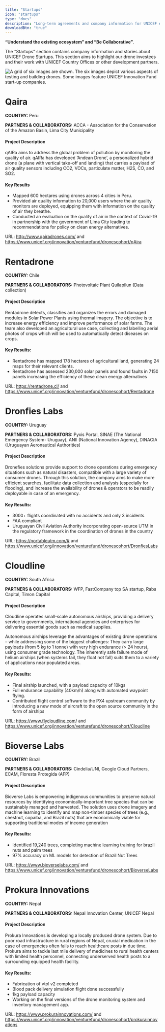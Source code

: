 ```yaml
---
title: "Startups"
icon: "startups"
type: "docs"
description: "Long-term agreements and company information for UNICEF drone companies or other entities implementing DPG solutions."
downloadBtn: "true"
---
```


**“Understand the existing ecosystem” and “Be Collaborative”**.

The “Startups” section contains company information and stories about UNICEF Drone Startups.
This section aims to highlight our drone investees and their work with UNICEF Country Offices or other development partners.

![A grid of six images are shown. The six images depict various aspects of testing and building drones. Some images feature UNICEF Innovation Fund start-up companies.](/drone-4sdgtoolkit/startups/grid-test.png)

# Qaira

**COUNTRY:** Peru 

**PARTNERS & COLLABORATORS:** ACCA - Association for the Conservation of the Amazon Basin, Lima City Municipality

#### Project Description 
qAIRa aims to address the global problem of pollution by monitoring the quality of air. qAIRa has developed ‘Andean Drone’, a personalized hybrid drone (a plane with vertical take-off and landing) that carries a payload of air quality sensors including CO2, VOCs, particulate matter, H2S, CO, and SO2.  

#### Key Results
- Mapped 600 hectares using drones across 4 cities in Peru.
- Provided air quality information to 20,000 users where the air quality monitors are deployed, equipping them with information on the quality of air they breathe.
- Conducted an evaluation on the quality of air in the context of Covid-19 in partnership with the government of Lima City leading to recommendations for policy on clean energy alternatives.

URL: http://www.qairadrones.com/  and https://www.unicef.org/innovation/venturefund/dronescohort/qAira 


# Rentadrone

**COUNTRY:** Chile 

**PARTNERS & COLLABORATORS:** Photovoltaic Plant Quilapilun (Data collection)

#### Project Description  
Rentadrone detects, classifies and organizes the errors and damaged modules in Solar Power Plants using thermal imagery. The objective is to increase energy efficiency and improve performance of solar farms. The team also developed an agricultural use case, collecting and labelling aerial photos of crops which will be used to automatically detect diseases on crops.  

#### Key Results:  
- Rentadrone has mapped 178 hectares of agricultural land, generating 24 maps for their relevant clients.  
- Rentadrone has assessed 230,000 solar panels and found faults in 7150 panels increasing the efficiency of these clean energy alternatives  

URL: https://rentadrone.cl/  and https://www.unicef.org/innovation/venturefund/dronescohort/Rentadrone  


# Dronfies Labs

**COUNTRY:** Uruguay 

**PARTNERS & COLLABORATORS:** Pyxis Portal, SINAE (The National Emergency System- Uruguay), ANII (National Innovation Agency), DINACIA (Uruguayan Aeronautical Authorities) 

#### Project Description  
Dronefies solutions provide support to drone operations during emergency situations such as natural disasters, compatible with a large variety of consumer drones. Through this solution, the company aims to make more efficient searches,  facilitate data collection and analysis (especially for flooding), and increase the availability of drones & operators to be readily deployable in case of an emergency. 

#### Key Results:  
- 3000+ flights coordinated with no accidents and only 3 incidents  
- FAA compliant  
- Uruguayan Civil Aviation Authority incorporating open-source  UTM in the regulatory framework in the coordination of drones in the country  

URL: https://portableutm.com/#  and https://www.unicef.org/innovation/venturefund/dronescohort/DronfiesLabs   


# Cloudline

**COUNTRY:** South Africa

**PARTNERS & COLLABORATORS:** WFP, FastCompany top SA startup, Raba Capital, Timon Capital 

#### Project Description  
Cloudline operates small-scale autonomous airships, providing a delivery service to governments, international agencies and enterprises for delivering essential goods such as medical supplies.  

Autonomous airships leverage the advantages of existing drone operations – while addressing some of the biggest challenges: They carry large payloads (from 5 kg to 1 tonne) with very high endurance (> 24 hours), using consumer grade technology. The inherently safe failure mode of helium airships (when systems fail, they float not fall) suits them to a variety of applications near populated areas.  

#### Key Results:  
- Final airship launched, with a payload capacity of 10kgs 
- Full endurance capability (40km/h) along with automated waypoint flying. 
- Contributed flight control software to the PX4 upstream community by introducing a new mode of aircraft to the open source community in the form of airships  

URL: https://www.flycloudline.com/ and https://www.unicef.org/innovation/venturefund/dronescohort/Cloudline 


# Bioverse Labs

**COUNTRY:** Brazil

**PARTNERS & COLLABORATORS:** Cindelia/UNI, Google Cloud Partners, ECAM, Floresta Protegida (AFP) 

#### Project Description  
Bioverse Labs is empowering indigenous communities to preserve natural resources by identifying economically-important tree species that can be sustainably managed and harvested. The solution uses drone imagery and machine learning to identify and map non-timber species of trees (e.g., chestnut, copaiba, and Brazil nuts) that are economically viable for supporting traditional modes of income generation   

#### Key Results:  
- Identified 19,240 trees, completing machine learning training for brazil nuts and palm trees 
- 97% accuracy on ML models for detection of Brazil Nut Trees 

URL: https://www.bioverselabs.com/ and https://www.unicef.org/innovation/venturefund/dronescohort/BioverseLabs


# Prokura Innovations

**COUNTRY:** Nepal

**PARTNERS & COLLABORATORS:** Nepal Innovation Center, UNICEF Nepal  

#### Project Description  
Prokura Innovations is developing a locally produced drone system. Due to poor road infrastructure in rural regions of Nepal, crucial medication in the case of emergencies often fails to reach healthcare posts in due time. Prokura aims to tackle last mile delivery of medicines to rural health centers with limited health personnel, connecting underserved health posts to a surrounding equipped health facility.   

#### Key Results:  
- Fabrication of vtol v2 completed 
- Blood pack delivery simulation flight done successfully 
- 1kg payload capacity  
- Working on the final versions of the drone monitoring system and inventory management app.  

URL: https://www.prokurainnovations.com/ and https://www.unicef.org/innovation/venturefund/dronescohort/prokurainnovations 
